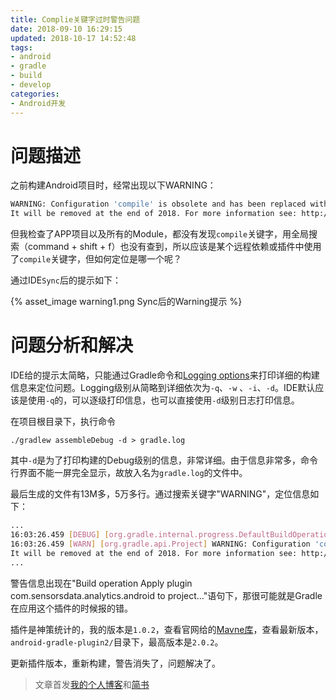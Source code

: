 ```yaml
---
title: Complie关键字过时警告问题
date: 2018-09-10 16:29:15
updated: 2018-10-17 14:52:48
tags:
- android
- gradle
- build
- develop
categories:
- Android开发
---
```


# 问题描述

之前构建Android项目时，经常出现以下WARNING：

```bash
WARNING: Configuration 'compile' is obsolete and has been replaced with 'implementation' and 'api'.
It will be removed at the end of 2018. For more information see: http://d.android.com/r/tools/update-dependency-configurations.html
```

但我检查了APP项目以及所有的Module，都没有发现`compile`关键字，用全局搜索（command + shift + f）也没有查到，所以应该是某个远程依赖或插件中使用了`compile`关键字，但如何定位是哪一个呢？

通过IDE`Sync`后的提示如下：

{% asset_image warning1.png  Sync后的Warning提示 %}

<!-- more -->

# 问题分析和解决



IDE给的提示太简略，只能通过Gradle命令和[Logging options](https://docs.gradle.org/current/userguide/command_line_interface.html#sec:command_line_debugging)来打印详细的构建信息来定位问题。Logging级别从简略到详细依次为`-q`、`-w` 、`-i`、`-d`。IDE默认应该是使用`-q`的，可以逐级打印信息，也可以直接使用`-d`级别日志打印信息。

在项目根目录下，执行命令

```
./gradlew assembleDebug -d > gradle.log
```

其中`-d`是为了打印构建的Debug级别的信息，非常详细。由于信息非常多，命令行界面不能一屏完全显示，故放入名为`gradle.log`的文件中。

最后生成的文件有13M多，5万多行。通过搜索关键字"WARNING"，定位信息如下：

```bash
...
16:03:26.459 [DEBUG] [org.gradle.internal.progress.DefaultBuildOperationExecutor] Build operation 'Apply plugin com.sensorsdata.analytics.android to project ':app'' started
16:03:26.459 [WARN] [org.gradle.api.Project] WARNING: Configuration 'compile' is obsolete and has been replaced with 'implementation' and 'api'.
It will be removed at the end of 2018. For more information see: http://d.android.com/r/tools/update-dependency-configurations.html
...
```

警告信息出现在"Build operation Apply plugin com.sensorsdata.analytics.android to project…"语句下，那很可能就是Gradle在应用这个插件的时候报的错。

插件是神策统计的，我的版本是`1.0.2`，查看官网给的[Mavne库](https://dl.bintray.com/zouyuhan/maven)，查看最新版本，`android-gradle-plugin2/`目录下，最高版本是`2.0.2`。

更新插件版本，重新构建，警告消失了，问题解决了。



> 文章首发[我的个人博客](https://zhangliangnbu.github.io/)和[简书](https://www.jianshu.com/)